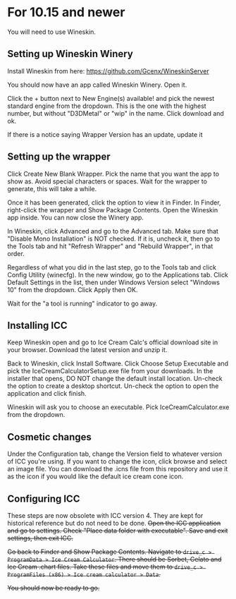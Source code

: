 # For 10.15 and newer #

You will need to use Wineskin.

## Setting up Wineskin Winery ##

Install Wineskin from here: https://github.com/Gcenx/WineskinServer

You should now have an app called Wineskin Winery. Open it.

Click the + button next to New Engine(s) available! and pick the newest standard engine from the dropdown. This is the one with the highest number, but without "D3DMetal" or "wip" in the name. Click download and ok.

If there is a notice saying Wrapper Version has an update, update it

## Setting up the wrapper ##

Click Create New Blank Wrapper. Pick the name that you want the app to show as. Avoid special characters or spaces. Wait for the wrapper to generate, this will take a while.  

Once it has been generated, click the option to view it in Finder. In Finder, right-click the wrapper and Show Package Contents. Open the Wineskin app inside. You can now close the Winery app.

In Wineskin, click Advanced and go to the Advanced tab. Make sure that "Disable Mono Installation" is NOT checked. If it is, uncheck it, then go to the Tools tab and hit "Refresh Wrapper" and "Rebuild Wrapper", in that order.  

Regardless of what you did in the last step, go to the Tools tab and click Config Utility (winecfg). In the new window, go to the Applications tab. Click Default Settings in the list, then under Windows Version select "Windows 10" from the dropdown. Click Apply then OK.   

Wait for the "a tool is running" indicator to go away.  

## Installing ICC ##

Keep Wineskin open and go to Ice Cream Calc's official download site in your browser. Download the latest version and unzip it.

Back to Wineskin, click Install Software. Click Choose Setup Executable and pick the IceCreamCalculatorSetup.exe file from your downloads. In the installer that opens, DO NOT change the default install location. Un-check the option to create a desktop shortcut. Un-check the option to open the application and click finish.

Wineskin will ask you to choose an executable. Pick IceCreamCalculator.exe from the dropdown.

## Cosmetic changes ##

Under the Configuration tab, change the Version field to whatever version of ICC you're using. If you want to change the icon, click browse and select an image file. You can download the .icns file from this repository and use it as the icon if you would like the default ice cream cone icon.

## Configuring ICC ##
These steps are now obsolete with ICC version 4. They are kept for historical reference but do not need to be done.
~~Open the ICC application and go to settings. Check "Place data folder with executable". Save and exit settings, then exit ICC.~~

~~Go back to Finder and Show Package Contents. Navigate to `drive_c > ProgramData > Ice Cream Calculator`. There should be Sorbet, Gelato and Ice Cream .chart files. Take these files and move them to `drive_c > ProgramFiles (x86) > Ice cream calculator > Data`.~~

~~You should now be ready to go.~~
